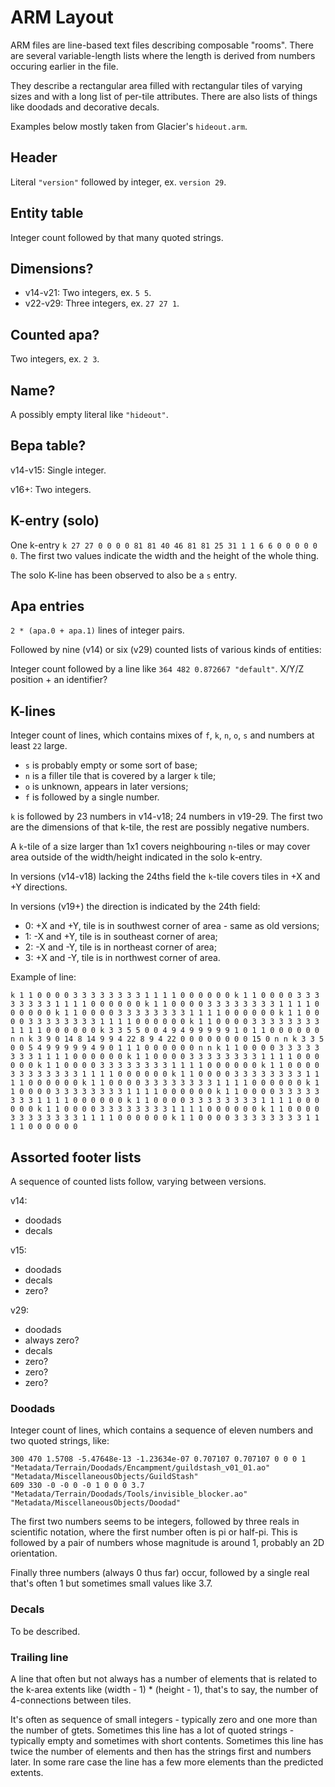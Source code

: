 # ARM Layout

ARM files are line-based text files describing composable "rooms". There are several variable-length lists where the length is derived from numbers occuring earlier in the file.

They describe a rectangular area filled with rectangular tiles of varying sizes and with a long list of per-tile attributes. There are also lists of things like doodads and decorative decals.

Examples below mostly taken from Glacier's `hideout.arm`.

## Header
Literal `"version"` followed by integer, ex. `version 29`.

## Entity table
Integer count followed by that many quoted strings.

## Dimensions?
* v14-v21: Two integers, ex. `5 5`.
* v22-v29: Three integers, ex. `27 27 1`.

## Counted apa?
Two integers, ex. `2 3`.

## Name?
A possibly empty literal like `"hideout"`.

## Bepa table?
v14-v15: Single integer.

v16+: Two integers.

## K-entry (solo)
One k-entry `k 27 27 0 0 0 0 81 81 40 46 81 81 25 31 1 1 6 6 0 0 0 0 0 0`. The first two values indicate the width and the height of the whole thing.

The solo K-line has been observed to also be a `s` entry.

## Apa entries
`2 * (apa.0 + apa.1)` lines of integer pairs.

Followed by nine (v14) or six (v29) counted lists of various kinds of entities:

Integer count followed by a line like `364 482 0.872667 "default"`. X/Y/Z position + an identifier?

## K-lines
Integer count of lines, which contains mixes of `f`, `k`, `n`, `o`, `s` and numbers at least `22` large.

* `s` is probably empty or some sort of base;
* `n` is a filler tile that is covered by a larger `k` tile;
* `o` is unknown, appears in later versions;
* `f` is followed by a single number.

`k` is followed by 23 numbers in v14-v18; 24 numbers in v19-29. The first two are the dimensions of that k-tile, the rest are possibly negative numbers.

A `k`-tile of a size larger than 1x1 covers neighbouring `n`-tiles or may cover area outside of the width/height indicated in the solo k-entry.

In versions (v14-v18) lacking the 24ths field the `k`-tile covers tiles in +X and +Y directions.

In versions (v19+) the direction is indicated by the 24th field:

 * 0: +X and +Y, tile is in southwest corner of area - same as old versions;
 * 1: -X and +Y, tile is in southeast corner of area;
 * 2: -X and -Y, tile is in northeast corner of area;
 * 3: +X and -Y, tile is in northwest corner of area.

Example of line:
```
k 1 1 0 0 0 0 3 3 3 3 3 3 3 3 1 1 1 1 0 0 0 0 0 0 k 1 1 0 0 0 0 3 3 3 3 3 3 3 3 1 1 1 1 0 0 0 0 0 0 k 1 1 0 0 0 0 3 3 3 3 3 3 3 3 1 1 1 1 0 0 0 0 0 0 k 1 1 0 0 0 0 3 3 3 3 3 3 3 3 1 1 1 1 0 0 0 0 0 0 k 1 1 0 0 0 0 3 3 3 3 3 3 3 3 1 1 1 1 0 0 0 0 0 0 k 1 1 0 0 0 0 3 3 3 3 3 3 3 3 1 1 1 1 0 0 0 0 0 0 k 3 3 5 5 0 0 4 9 4 9 9 9 9 9 1 0 1 1 0 0 0 0 0 0 n n k 3 9 0 14 8 14 9 9 4 22 8 9 4 22 0 0 0 0 0 0 0 0 15 0 n n k 3 3 5 0 0 5 4 9 9 9 9 9 4 9 0 1 1 1 0 0 0 0 0 0 n n k 1 1 0 0 0 0 3 3 3 3 3 3 3 3 1 1 1 1 0 0 0 0 0 0 k 1 1 0 0 0 0 3 3 3 3 3 3 3 3 1 1 1 1 0 0 0 0 0 0 k 1 1 0 0 0 0 3 3 3 3 3 3 3 3 1 1 1 1 0 0 0 0 0 0 k 1 1 0 0 0 0 3 3 3 3 3 3 3 3 1 1 1 1 0 0 0 0 0 0 k 1 1 0 0 0 0 3 3 3 3 3 3 3 3 1 1 1 1 0 0 0 0 0 0 k 1 1 0 0 0 0 3 3 3 3 3 3 3 3 1 1 1 1 0 0 0 0 0 0 k 1 1 0 0 0 0 3 3 3 3 3 3 3 3 1 1 1 1 0 0 0 0 0 0 k 1 1 0 0 0 0 3 3 3 3 3 3 3 3 1 1 1 1 0 0 0 0 0 0 k 1 1 0 0 0 0 3 3 3 3 3 3 3 3 1 1 1 1 0 0 0 0 0 0 k 1 1 0 0 0 0 3 3 3 3 3 3 3 3 1 1 1 1 0 0 0 0 0 0 k 1 1 0 0 0 0 3 3 3 3 3 3 3 3 1 1 1 1 0 0 0 0 0 0 k 1 1 0 0 0 0 3 3 3 3 3 3 3 3 1 1 1 1 0 0 0 0 0 0
```

## Assorted footer lists

A sequence of counted lists follow, varying between versions.

v14:
* doodads
* decals

v15:
* doodads
* decals
* zero?

v29:
* doodads
* always zero?
* decals
* zero?
* zero?
* zero?

### Doodads
Integer count of lines, which contains a sequence of eleven numbers and two quoted strings, like:
```
300 470 1.5708 -5.47648e-13 -1.23634e-07 0.707107 0.707107 0 0 0 1 "Metadata/Terrain/Doodads/Encampment/guildstash_v01_01.ao" "Metadata/MiscellaneousObjects/GuildStash"
609 330 -0 -0 0 -0 1 0 0 0 3.7 "Metadata/Terrain/Doodads/Tools/invisible_blocker.ao" "Metadata/MiscellaneousObjects/Doodad"
```
The first two numbers seems to be integers, followed by three reals in scientific notation, where the first number often is pi or half-pi. 
This is followed by a pair of numbers whose magnitude is around 1, probably an 2D orientation.

Finally three numbers (always 0 thus far) occur, followed by a single real that's often 1 but sometimes small values like 3.7.

### Decals
To be described.

### Trailing line
A line that often but not always has a number of elements that is related to the k-area extents like (width - 1) * (height - 1), that's to say, the number of 4-connections between tiles.

It's often as sequence of small integers - typically zero and one more than the number of gtets.
Sometimes this line has a lot of quoted strings - typically empty and sometimes with short contents.
Sometimes this line has twice the number of elements and then has the strings first and numbers later.
In some rare case the line has a few more elements than the predicted extents.